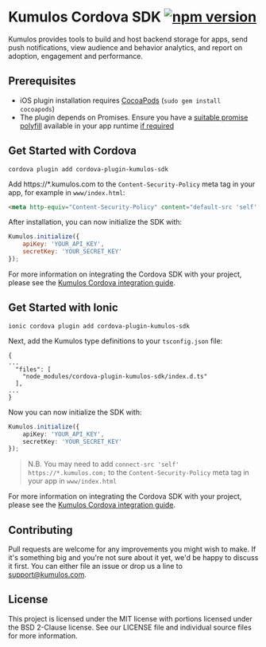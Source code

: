 # Kumulos Cordova SDK [![npm version](https://badge.fury.io/js/cordova-plugin-kumulos-sdk.svg)](https://www.npmjs.com/package/cordova-plugin-kumulos-sdk)

Kumulos provides tools to build and host backend storage for apps, send push notifications, view audience and behavior analytics, and report on adoption, engagement and performance.

## Prerequisites

- iOS plugin installation requires [CocoaPods](https://cocoapods.org/) (`sudo gem install cocoapods`)
- The plugin depends on Promises. Ensure you have a [suitable promise polyfill](https://github.com/stefanpenner/es6-promise) available in your app runtime [if required](https://caniuse.com/#search=Promise)

## Get Started with Cordova

```
cordova plugin add cordova-plugin-kumulos-sdk
```

Add https://*.kumulos.com to the `Content-Security-Policy` meta tag in your app, for example in `www/index.html`:

```html
<meta http-equiv="Content-Security-Policy" content="default-src 'self' data: gap: https://ssl.gstatic.com 'unsafe-eval'; style-src 'self' 'unsafe-inline'; media-src *; img-src 'self' data: content:; connect-src 'self' https://*.kumulos.com;">
```

After installation, you can now initialize the SDK with:

```javascript
Kumulos.initialize({
    apiKey: 'YOUR_API_KEY',
    secretKey: 'YOUR_SECRET_KEY'
});
```

For more information on integrating the Cordova SDK with your project, please see the [Kumulos Cordova integration guide](https://docs.kumulos.com/integration/cordova).

## Get Started with Ionic

```
ionic cordova plugin add cordova-plugin-kumulos-sdk
```

Next, add the Kumulos type definitions to your `tsconfig.json` file:

```
{
...
  "files": [
    "node_modules/cordova-plugin-kumulos-sdk/index.d.ts"
  ],
...
}
```

Now you can now initialize the SDK with:

```typescript
Kumulos.initialize({
    apiKey: 'YOUR_API_KEY',
    secretKey: 'YOUR_SECRET_KEY'
});
```

> N.B. You may need to add `connect-src 'self' https://*.kumulos.com;` to the `Content-Security-Policy` meta tag in your app in `www/index.html`

For more information on integrating the Cordova SDK with your project, please see the [Kumulos Cordova integration guide](https://docs.kumulos.com/integration/cordova).

## Contributing

Pull requests are welcome for any improvements you might wish to make. If it's something big and you're not sure about it yet, we'd be happy to discuss it first. You can either file an issue or drop us a line to [support@kumulos.com](mailto:support@kumulos.com).

## License

This project is licensed under the MIT license with portions licensed under the BSD 2-Clause license. See our LICENSE file and individual source files for more information.
